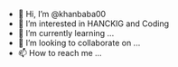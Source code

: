 - 👋 Hi, I’m @khanbaba00
- 👀 I’m interested in HANCKIG and Coding
- 🌱 I’m currently learning ...
- 💞️ I’m looking to collaborate on ...
- 📫 How to reach me ...

<!---
khanbaba00/khanbaba00 is a ✨ special ✨ repository because its `README.md` (this file) appears on your GitHub profile.
You can click the Preview link to take a look at your changes.
--->
